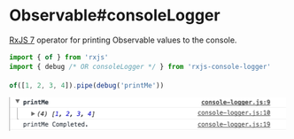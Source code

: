 # Observable#consoleLogger

[RxJS 7](https://github.com/ReactiveX/rxjs) operator for printing Observable values to the console.

```ts
import { of } from 'rxjs'
import { debug /* OR consoleLogger */ } from 'rxjs-console-logger'

of([1, 2, 3, 4]).pipe(debug('printMe'))
```

<img src="printMe.png" width="500px">
